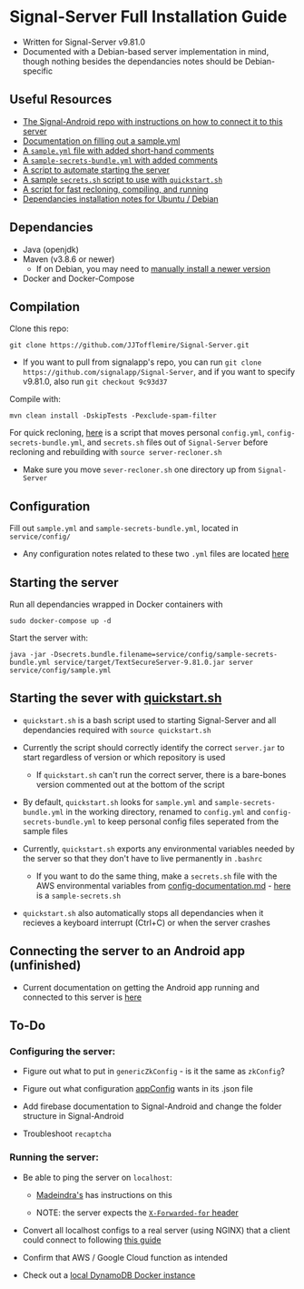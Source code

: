 # Signal-Server Full Installation Guide

- Written for Signal-Server v9.81.0
- Documented with a Debian-based server implementation in mind, though nothing besides the dependancies notes should be Debian-specific

## Useful Resources

- [The Signal-Android repo with instructions on how to connect it to this server](https://github.com/JJTofflemire/Signal-Android)
- [Documentation on filling out a sample.yml](config-documentation.md)
- [A `sample.yml` file with added short-hand comments](documented-sample.yml)
- [A `sample-secrets-bundle.yml` with added comments](documented-sample-secrets-bundle.yml)
- [A script to automate starting the server](quickstart.sh)
- [A sample `secrets.sh` script to use with `quickstart.sh`](sample-secrets.sh)
- [A script for fast recloning, compiling, and running](server-recloner.sh)
- [Dependancies installation notes for Ubuntu / Debian](dependancies.md)

## Dependancies

- Java (openjdk)
- Maven (v3.8.6 or newer)
  - If on Debian, you may need to [manually install a newer version](dependancies.md)
- Docker and Docker-Compose

## Compilation

Clone this repo:

```
git clone https://github.com/JJTofflemire/Signal-Server.git
```

- If you want to pull from signalapp's repo, you can run `git clone https://github.com/signalapp/Signal-Server`, and if you want to specify v9.81.0, also run `git checkout 9c93d37`

Compile with:

```
mvn clean install -DskipTests -Pexclude-spam-filter
```

For quick recloning, [here](server-recloner.sh) is a script that moves personal `config.yml`, `config-secrets-bundle.yml`, and `secrets.sh` files out of `Signal-Server` before recloning and rebuilding with `source server-recloner.sh`

- Make sure you move `sever-recloner.sh` one directory up from `Signal-Server`

## Configuration

Fill out `sample.yml` and `sample-secrets-bundle.yml`, located in `service/config/`

- Any configuration notes related to these two `.yml` files are located [here](config-documentation.md)

## Starting the server

Run all dependancies wrapped in Docker containers with

```
sudo docker-compose up -d
```

Start the server with:

``` 
java -jar -Dsecrets.bundle.filename=service/config/sample-secrets-bundle.yml service/target/TextSecureServer-9.81.0.jar server service/config/sample.yml
```

## Starting the sever with [quickstart.sh](quickstart.sh)

- `quickstart.sh` is a bash script used to starting Signal-Server and all dependancies required with `source quickstart.sh`

- Currently the script should correctly identify the correct `server.jar` to start regardless of version or which repository is used

  - If `quickstart.sh` can't run the correct server, there is a bare-bones version commented out at the bottom of the script

- By default, `quickstart.sh` looks for `sample.yml` and `sample-secrets-bundle.yml` in the working directory, renamed to `config.yml` and `config-secrets-bundle.yml` to keep personal config files seperated from the sample files

- Currently, `quickstart.sh` exports any environmental variables needed by the server so that they don't have to live permanently in `.bashrc`

  - If you want to do the same thing, make a `secrets.sh` file with the AWS environmental variables from [config-documentation.md](config-documentation.md#aws-iam-configuration) - [here](sample-secrets.sh) is a `sample-secrets.sh`
  
- `quickstart.sh` also automatically stops all dependancies when it recieves a keyboard interrupt (Ctrl+C) or when the server crashes

## Connecting the server to an Android app (unfinished)

- Current documentation on getting the Android app running and connected to this server is [here](https://github.com/JJTofflemire/Signal-Android)

## To-Do

### Configuring the server:

- Figure out what to put in `genericZkConfig` - is it the same as `zkConfig`?

- Figure out what configuration [appConfig](config-documentation.md#aws-appconfig) wants in its .json file

- Add firebase documentation to Signal-Android and change the folder structure in Signal-Android

- Troubleshoot `recaptcha`

### Running the server:

- Be able to ping the server on `localhost`:

  - [Madeindra's](https://github.com/madeindra/signal-setup-guide/tree/master/signal-android) has instructions on this

  - NOTE: the server expects the [`X-Forwarded-for` header](https://github.com/madeindra/signal-setup-guide/tree/master/signal-server-4.xx#proxy)

- Convert all localhost configs to a real server (using NGINX) that a client could connect to following [this guide](https://github.com/madeindra/signal-setup-guide/tree/master/signal-server-2.92)

- Confirm that AWS / Google Cloud function as intended

- Check out a [local DynamoDB Docker instance](https://github.com/madeindra/signal-setup-guide/blob/master/signal-server-5.xx/docker-compose.yml)